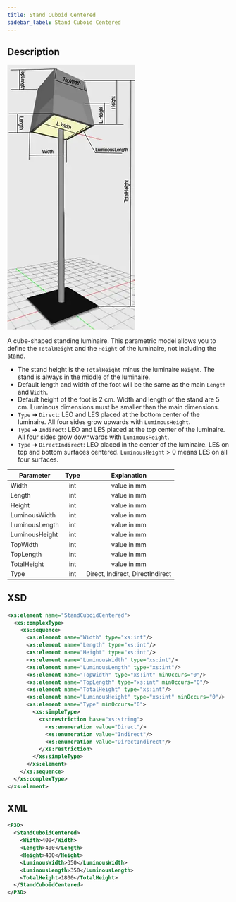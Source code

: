```yaml
---
title: Stand Cuboid Centered
sidebar_label: Stand Cuboid Centered
---
```


## Description

![Stand Cuboid Centered](/img/docs/geometry/parametric/stand-cuboid-centered.webp)

A cube-shaped standing luminaire. This parametric model allows you to define the `TotalHeight` and the `Height` of the luminaire, not including the stand.

- The stand height is the `TotalHeight` minus the luminaire `Height`. The stand is always in the middle of the luminaire.
- Default length and width of the foot will be the same as the main `Length` and `Width`.
- Default height of the foot is 2 cm. Width and length of the stand are 5 cm. Luminous dimensions must be smaller than the main dimensions.
- `Type` ➜ `Direct`: LEO and LES placed at the bottom center of the luminaire. All four sides grow upwards with `LumimousHeight`.
- `Type` ➜ `Indirect`: LEO and LES placed at the top center of the luminaire. All four sides grow downwards with `LumimousHeight`.
- `Type` ➜ `DirectIndirect`: LEO placed in the center of the luminaire. LES on top and bottom surfaces centered. `LuminousHeight` > 0 means LES on all four surfaces.

| Parameter      | Type | Explanation                      |
| -------------- | :--: | :------------------------------: |
| Width          | int  | value in mm                      |
| Length         | int  | value in mm                      |
| Height         | int  | value in mm                      |
| LuminousWidth  | int  | value in mm                      |
| LuminousLength | int  | value in mm                      |
| LuminousHeight | int  | value in mm                      |
| TopWidth       | int  | value in mm                      |
| TopLength      | int  | value in mm                      |
| TotalHeight    | int  | value in mm                      |
| Type           | int  | Direct, Indirect, DirectIndirect |

## XSD

```xml
<xs:element name="StandCuboidCentered">
  <xs:complexType>
    <xs:sequence>
      <xs:element name="Width" type="xs:int"/>
      <xs:element name="Length" type="xs:int"/>
      <xs:element name="Height" type="xs:int"/>
      <xs:element name="LuminousWidth" type="xs:int"/>
      <xs:element name="LuminousLength" type="xs:int"/>
      <xs:element name="TopWidth" type="xs:int" minOccurs="0"/>
      <xs:element name="TopLength" type="xs:int" minOccurs="0"/>
      <xs:element name="TotalHeight" type="xs:int"/>
      <xs:element name="LuminousHeight" type="xs:int" minOccurs="0"/>
      <xs:element name="Type" minOccurs="0">
        <xs:simpleType>
          <xs:restriction base="xs:string">
            <xs:enumeration value="Direct"/>
            <xs:enumeration value="Indirect"/>
            <xs:enumeration value="DirectIndirect"/>
          </xs:restriction>
        </xs:simpleType>
      </xs:element>
    </xs:sequence>
  </xs:complexType>
</xs:element>
```

## XML

```xml
<P3D>
  <StandCuboidCentered>
    <Width>400</Width>
    <Length>400</Length>
    <Height>400</Height>
    <LuminousWidth>350</LuminousWidth>
    <LuminousLength>350</LuminousLength>
    <TotalHeight>1800</TotalHeight>
  </StandCuboidCentered>
</P3D>
```
